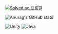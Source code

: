 [![Solved.ac
프로필](http://mazassumnida.wtf/api/v2/generate_badge?boj=songjongik)](https://solved.ac/songjongik)


![Anurag's GitHub stats](https://github-readme-stats.vercel.app/api?username=Ogamdo&theme=ambient_gradient=true)

![Unity](https://img.shields.io/badge/Unity-000000.svg?&style=for-the-badge&logo=Unity&logoColor=Black)
![Java](https://img.shields.io/badge/Java-FC4C02.svg?&style=for-the-badge&logo=Java&logoColor=Orange)

